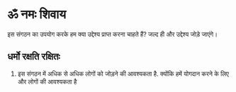 # ॐ नमः शिवाय
इस संगठन का उपयोग करके हम क्या उद्देश्य प्राप्त करना चाहते हैं?
जल्द ही और उद्देश्य जोड़े जाएंगे।

## धर्मो रक्षति रक्षितः
1. इस संगठन में अधिक से अधिक लोगों को जोड़ने की आवश्यकता है. क्योंकि हमें योगदान करने के लिए और लोगों की आवश्यकता है
